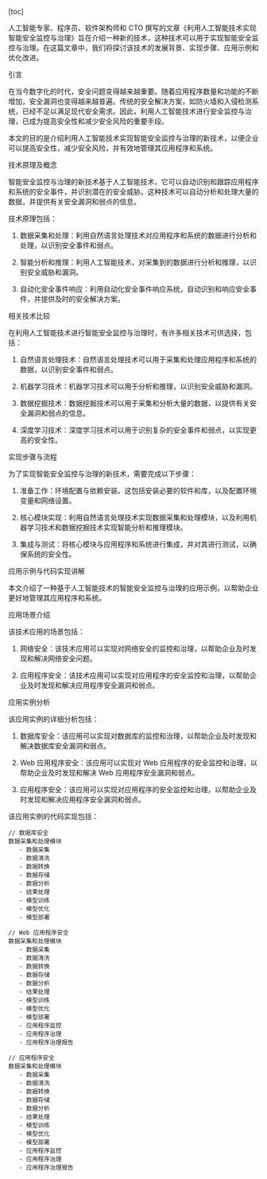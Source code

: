 
[toc]                    
                
                
人工智能专家、程序员、软件架构师和 CTO 撰写的文章《利用人工智能技术实现智能安全监控与治理》旨在介绍一种新的技术，这种技术可以用于实现智能安全监控与治理。在这篇文章中，我们将探讨该技术的发展背景、实现步骤、应用示例和优化改进。

引言

在当今数字化的时代，安全问题变得越来越重要。随着应用程序数量和功能的不断增加，安全漏洞也变得越来越普遍。传统的安全解决方案，如防火墙和入侵检测系统，已经不足以满足现代安全需求。因此，利用人工智能技术进行安全监控与治理，已成为提高安全性和减少安全风险的重要手段。

本文的目的是介绍利用人工智能技术实现智能安全监控与治理的新技术，以便企业可以提高安全性，减少安全风险，并有效地管理其应用程序和系统。

技术原理及概念

智能安全监控与治理的新技术基于人工智能技术，它可以自动识别和跟踪应用程序和系统的安全事件，并识别潜在的安全威胁。这种技术可以自动分析和处理大量的数据，并提供有关安全漏洞和弱点的信息。

技术原理包括：

1. 数据采集和处理：利用自然语言处理技术对应用程序和系统的数据进行分析和处理，以识别安全事件和弱点。

2. 智能分析和推理：利用人工智能技术，对采集到的数据进行分析和推理，以识别安全威胁和漏洞。

3. 自动化安全事件响应：利用自动化安全事件响应系统，自动识别和响应安全事件，并提供及时的安全解决方案。

相关技术比较

在利用人工智能技术进行智能安全监控与治理时，有许多相关技术可供选择，包括：

1. 自然语言处理技术：自然语言处理技术可以用于采集和处理应用程序和系统的数据，以识别安全事件和弱点。

2. 机器学习技术：机器学习技术可以用于分析和推理，以识别安全威胁和漏洞。

3. 数据挖掘技术：数据挖掘技术可以用于采集和分析大量的数据，以提供有关安全漏洞和弱点的信息。

4. 深度学习技术：深度学习技术可以用于识别复杂的安全事件和弱点，以实现更高的安全性。

实现步骤与流程

为了实现智能安全监控与治理的新技术，需要完成以下步骤：

1. 准备工作：环境配置与依赖安装。这包括安装必要的软件和库，以及配置环境变量和网络设置。

2. 核心模块实现：利用自然语言处理技术实现数据采集和处理模块，以及利用机器学习技术和数据挖掘技术实现智能分析和推理模块。

3. 集成与测试：将核心模块与应用程序和系统进行集成，并对其进行测试，以确保系统的安全性。

应用示例与代码实现讲解

本文介绍了一种基于人工智能技术的智能安全监控与治理的应用示例，以帮助企业更好地管理其应用程序和系统。

应用场景介绍

该技术应用的场景包括：

1. 网络安全：该技术应用可以实现对网络安全的监控和治理，以帮助企业及时发现和解决网络安全问题。

2. 应用程序安全：该技术应用可以实现对应用程序的安全监控和治理，以帮助企业及时发现和解决应用程序安全漏洞和弱点。

应用实例分析

该应用实例的详细分析包括：

1. 数据库安全：该应用可以实现对数据库的监控和治理，以帮助企业及时发现和解决数据库安全漏洞和弱点。

2. Web 应用程序安全：该应用可以实现对 Web 应用程序的安全监控和治理，以帮助企业及时发现和解决 Web 应用程序安全漏洞和弱点。

3. 应用程序安全：该应用可以实现对应用程序的安全监控和治理，以帮助企业及时发现和解决应用程序安全漏洞和弱点。

该应用实例的代码实现包括：


```
// 数据库安全
数据采集和处理模块
   - 数据采集
   - 数据清洗
   - 数据转换
   - 数据存储
   - 数据分析
   - 结果处理
   - 模型训练
   - 模型优化
   - 模型部署

// Web 应用程序安全
数据采集和处理模块
   - 数据采集
   - 数据清洗
   - 数据转换
   - 数据存储
   - 数据分析
   - 结果处理
   - 模型训练
   - 模型优化
   - 模型部署
   - 应用程序监控
   - 应用程序治理
   - 应用程序治理报告

// 应用程序安全
数据采集和处理模块
   - 数据采集
   - 数据清洗
   - 数据转换
   - 数据存储
   - 数据分析
   - 结果处理
   - 模型训练
   - 模型优化
   - 模型部署
   - 应用程序监控
   - 应用程序治理
   - 应用程序治理报告
```

